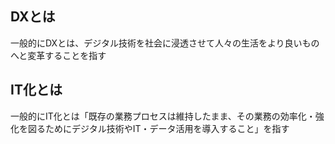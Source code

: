 ## DXとは
一般的にDXとは、デジタル技術を社会に浸透させて人々の生活をより良いものへと変革することを指す
## IT化とは
一般的にIT化とは「既存の業務プロセスは維持したまま、その業務の効率化・強化を図るためにデジタル技術やIT・データ活用を導入すること」を指す

